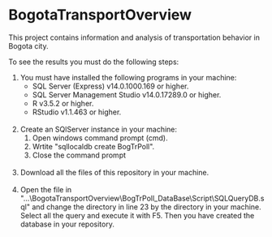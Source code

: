 <h1>BogotaTransportOverview</h1>

<p>This project contains information and analysis of transportation behavior in Bogota city.<br>

To see the results you must do the following steps:</p>

<ol>
  <li>You must have installed the following programs in your machine:
    <ul>
      <li>SQL Server (Express) v14.0.1000.169 or higher.</li>
      <li>SQL Server Management Studio v14.0.17289.0 or higher.</li>
      <li>R v3.5.2 or higher.</li>
      <li>RStudio v1.1.463 or higher.</li>
    </ul>
  </li>
  <br>  
  <li>Create an SQlServer instance in your machine:
    <ol>
      <li>Open windows command prompt (cmd).</li>
      <li>Wrtite "sqllocaldb create BogTrPoll".</li>
      <li>Close the command prompt</li>
    </ol>
  </li>
  <br>
  <li>Download all the files of this repository in your machine.</li>
  <br>
  <li>Open the file in "...\BogotaTransportOverview\BogTrPoll_DataBase\Script\SQLQueryDB.sql" and change the directory in line 23 by the     directory in your machine. Select all the query and execute it with F5. Then you have created the database in your repository.</li>
<ol>
